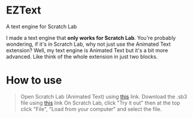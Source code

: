 # EZText
A text engine for Scratch Lab

I made a text engine that **only works for Scratch Lab**. You're probably wondering, if it's in Scratch Lab, why not just use the Animated Text extension? Well, my text engine is Animated Text but it's a bit more advanced. Like think of the whole extension in just two blocks.

# How to use

> Open Scratch Lab (Animated Text) using [this](https://lab.scratch.mit.edu/text/) link.
> Download the .sb3 file using [this](https://drive.google.com/uc?export=download&id=1HGy3gfdjBSZwFm95zCBwV7VBo3Gx9vLM) link
> On Scratch Lab, click "Try it out" then at the top click "File", "Load from your computer" and select the file.
